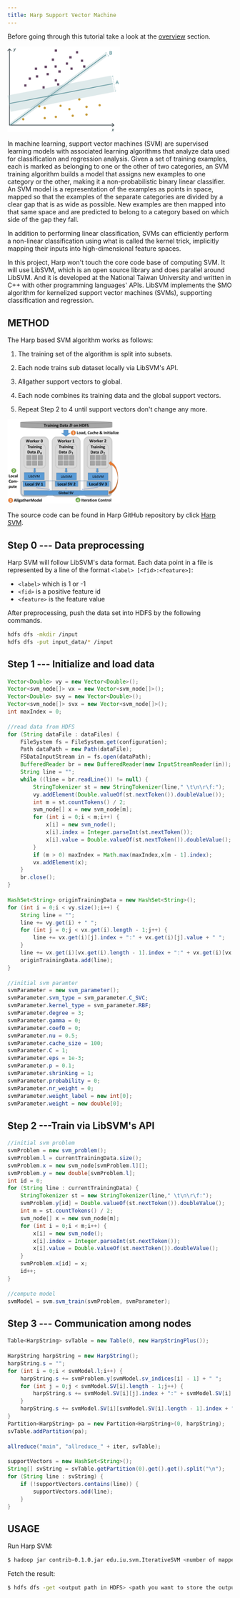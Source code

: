 ```yaml
---
title: Harp Support Vector Machine
---
```


Before going through this tutorial take a look at the [overview](https://dsc-spidal.github.io/harp/docs/examples/overview/) section.

<img src="/img/4-4-1.png" width="50%"  >

In machine learning, support vector machines (SVM) are supervised learning models with associated learning algorithms that analyze data used for classification and regression analysis. Given a set of training examples, each is marked as belonging to one or the other of two categories, an SVM training algorithm builds a model that assigns new examples to one category or the other, making it a non-probabilistic binary linear classifier. An SVM model is a representation of the examples as points in space, mapped so that the examples of the separate categories are divided by a clear gap that is as wide as possible. New examples are then mapped into that same space and are predicted to belong to a category based on which side of the gap they fall.

In addition to performing linear classification, SVMs can efficiently perform a non-linear classification using what is called the kernel trick, implicitly mapping their inputs into high-dimensional feature spaces.

In this project, Harp won't touch the core code base of computing SVM. It will use LibSVM, which is an open source library and does parallel around LibSVM. And it is developed at the National Taiwan University and written in C++ with other programming languages' APIs. LibSVM implements the SMO algorithm for kernelized support vector machines (SVMs), supporting classification and regression.

## METHOD

The Harp based SVM algorithm works as follows:

1. The training set of the algorithm is split into subsets.

2. Each node trains sub dataset locally via LibSVM's API.

3. Allgather support vectors to global.

4. Each node combines its training data and the global support vectors.

5. Repeat Step 2 to 4 until support vectors don't change any more.


<img src="/img/4-5-2.png" width="50%">

The source code can be found in Harp GitHub repository by click [Harp SVM](https://github.com/DSC-SPIDAL/harp/tree/master/contrib/src/main/java/edu/iu/svm).

## Step 0 --- Data preprocessing

Harp SVM will follow LibSVM's data format. Each data point in a file is represented by a line of the format `<label> [<fid>:<feature>]`:

* `<label>` which is 1 or -1
* `<fid>` is a positive feature id
* `<feature>` is the feature value

After preprocessing, push the data set into HDFS by the following commands.
```bash
hdfs dfs -mkdir /input
hdfs dfs -put input_data/* /input
```

## Step 1 --- Initialize and load data
```Java
Vector<Double> vy = new Vector<Double>();
Vector<svm_node[]> vx = new Vector<svm_node[]>();
Vector<Double> svy = new Vector<Double>();
Vector<svm_node[]> svx = new Vector<svm_node[]>();
int maxIndex = 0;

//read data from HDFS
for (String dataFile : dataFiles) {
    FileSystem fs = FileSystem.get(configuration);
    Path dataPath = new Path(dataFile);
    FSDataInputStream in = fs.open(dataPath);
    BufferedReader br = new BufferedReader(new InputStreamReader(in));
    String line = "";
    while ((line = br.readLine()) != null) {
        StringTokenizer st = new StringTokenizer(line," \t\n\r\f:");
        vy.addElement(Double.valueOf(st.nextToken()).doubleValue());
        int m = st.countTokens() / 2;
        svm_node[] x = new svm_node[m];
        for (int i = 0;i < m;i++) {
            x[i] = new svm_node(); 
            x[i].index = Integer.parseInt(st.nextToken());
            x[i].value = Double.valueOf(st.nextToken()).doubleValue();
        }
        if (m > 0) maxIndex = Math.max(maxIndex,x[m - 1].index);
        vx.addElement(x);
    }
    br.close();
}

HashSet<String> originTrainingData = new HashSet<String>();
for (int i = 0;i < vy.size();i++) {
    String line = "";
    line += vy.get(i) + " ";
    for (int j = 0;j < vx.get(i).length - 1;j++) {
        line += vx.get(i)[j].index + ":" + vx.get(i)[j].value + " ";
    }
    line += vx.get(i)[vx.get(i).length - 1].index + ":" + vx.get(i)[vx.get(i).length - 1].value;
    originTrainingData.add(line);
}

//initial svm paramter
svmParameter = new svm_parameter();
svmParameter.svm_type = svm_parameter.C_SVC;
svmParameter.kernel_type = svm_parameter.RBF;
svmParameter.degree = 3;
svmParameter.gamma = 0;
svmParameter.coef0 = 0;
svmParameter.nu = 0.5;
svmParameter.cache_size = 100;
svmParameter.C = 1;
svmParameter.eps = 1e-3;
svmParameter.p = 0.1;
svmParameter.shrinking = 1;
svmParameter.probability = 0;
svmParameter.nr_weight = 0;
svmParameter.weight_label = new int[0];
svmParameter.weight = new double[0];
```

## Step 2 ---Train via LibSVM's API
```Java
//initial svm problem
svmProblem = new svm_problem();
svmProblem.l = currentTrainingData.size();
svmProblem.x = new svm_node[svmProblem.l][];
svmProblem.y = new double[svmProblem.l];
int id = 0;
for (String line : currentTrainingData) {
    StringTokenizer st = new StringTokenizer(line," \t\n\r\f:");
    svmProblem.y[id] = Double.valueOf(st.nextToken()).doubleValue();
    int m = st.countTokens() / 2;
    svm_node[] x = new svm_node[m];
    for (int i = 0;i < m;i++) {
        x[i] = new svm_node(); 
        x[i].index = Integer.parseInt(st.nextToken());
        x[i].value = Double.valueOf(st.nextToken()).doubleValue();
    }
    svmProblem.x[id] = x;
    id++;
}

//compute model
svmModel = svm.svm_train(svmProblem, svmParameter);
```

## Step 3 --- Communication among nodes
```Java
Table<HarpString> svTable = new Table(0, new HarpStringPlus());

HarpString harpString = new HarpString();
harpString.s = "";
for (int i = 0;i < svmModel.l;i++) {
    harpString.s += svmProblem.y[svmModel.sv_indices[i] - 1] + " ";
    for (int j = 0;j < svmModel.SV[i].length - 1;j++) {
        harpString.s += svmModel.SV[i][j].index + ":" + svmModel.SV[i][j].value + " ";
    }
    harpString.s += svmModel.SV[i][svmModel.SV[i].length - 1].index + ":" + svmModel.SV[i][svmModel.SV[i].length - 1].value + "\n";
}
Partition<HarpString> pa = new Partition<HarpString>(0, harpString);
svTable.addPartition(pa);

allreduce("main", "allreduce_" + iter, svTable);

supportVectors = new HashSet<String>();
String[] svString = svTable.getPartition(0).get().get().split("\n");
for (String line : svString) {
    if (!supportVectors.contains(line)) {
        supportVectors.add(line);
    }
}
```

## USAGE
Run Harp SVM:
```bash
$ hadoop jar contrib-0.1.0.jar edu.iu.svm.IterativeSVM <number of mappers> <number of iteration> <output path in HDFS> <data set path>
```
Fetch the result:
```bash
$ hdfs dfs -get <output path in HDFS> <path you want to store the output>
```
